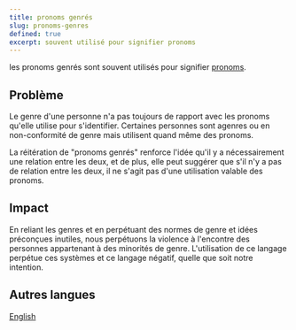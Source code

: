 ```yaml
---
title: pronoms genrés
slug: pronoms-genres
defined: true
excerpt: souvent utilisé pour signifier pronoms
---
```


les pronoms genrés sont souvent utilisés pour signifier [pronoms](/definitions/pronouns).

## Problème

Le genre d'une personne n'a pas toujours de rapport avec les pronoms qu'elle utilise pour s'identifier. Certaines personnes sont agenres ou en non-conformité de genre mais utilisent quand même des pronoms.

La réitération de "pronoms genrés" renforce l'idée qu'il y a nécessairement une relation entre les deux, et de plus, elle peut suggérer que s'il n'y a pas de relation entre les deux, il ne s'agit pas d'une utilisation valable des pronoms.

## Impact

En reliant les genres et en perpétuant des normes de genre et idées préconçues inutiles, nous perpétuons la violence à
l'encontre des personnes appartenant à des minorités de genre. L'utilisation de ce langage perpétue ces systèmes et ce
langage négatif, quelle que soit notre intention.

## Autres langues

[English](/definitions/gender-pronouns)
